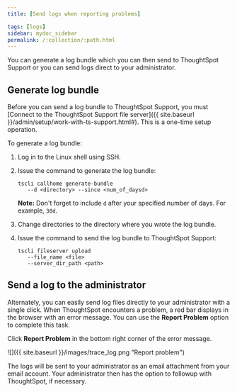 ```yaml
---
title: [Send logs when reporting problems]

tags: [logs]
sidebar: mydoc_sidebar
permalink: /:collection/:path.html
---
```

You can generate a log bundle which you can then send to ThoughtSpot Support or you can send logs direct to your administrator.

##  Generate log bundle

Before you can send a log bundle to ThoughtSpot Support, you must [Connect to the ThoughtSpot Support file server]({{ site.baseurl }}/admin/setup/work-with-ts-support.html#). This is a one-time setup operation.

To generate a log bundle:

1. Log in to the Linux shell using SSH.
2. Issue the command to generate the log bundle:

    ```
    tscli callhome generate-bundle
       --d <directory> --since <num_of_daysd>
    ```

    **Note:** Don't forget to include `d` after your specified number of days. For example, `30d`.

3. Change directories to the directory where you wrote the log bundle.
4. Issue the command to send the log bundle to ThoughtSpot Support:

    ```
    tscli fileserver upload
       --file_name <file>
       --server_dir_path <path>
    ```


## Send a log to the administrator

Alternately, you can easily send log files directly to your administrator with a
single click. When ThoughtSpot encounters a problem, a red bar displays in the
browser with an error message. You can use the **Report Problem** option to
complete this task.

Click **Report Problem** in the bottom right corner of the error message.

![]({{ site.baseurl }}/images/trace_log.png "Report problem")

The logs will be sent to your administrator as an email attachment from your email account. Your administrator then has the option to followup with ThoughtSpot, if necessary.
